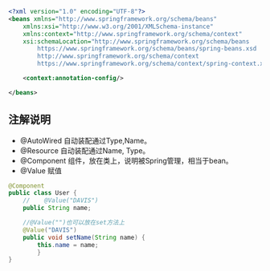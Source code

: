 ```xml
<?xml version="1.0" encoding="UTF-8"?>
<beans xmlns="http://www.springframework.org/schema/beans"
    xmlns:xsi="http://www.w3.org/2001/XMLSchema-instance"
    xmlns:context="http://www.springframework.org/schema/context"
    xsi:schemaLocation="http://www.springframework.org/schema/beans
        https://www.springframework.org/schema/beans/spring-beans.xsd
        http://www.springframework.org/schema/context
        https://www.springframework.org/schema/context/spring-context.xsd">

    <context:annotation-config/>

</beans>
```

## 注解说明
- @AutoWired 自动装配通过Type,Name。
- @Resource 自动装配通过Name, Type。
- @Component 组件，放在类上，说明被Spring管理，相当于bean。
- @Value 赋值
```java
@Component
public class User {
    //    @Value("DAVIS")
    public String name;

    //@Value("")也可以放在set方法上
    @Value("DAVIS")
    public void setName(String name) {
        this.name = name;
        }
}
```
